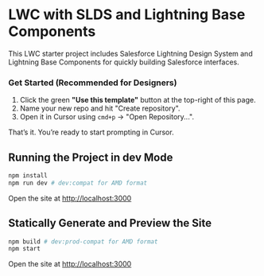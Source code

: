 # LWC with SLDS and Lightning Base Components

This LWC starter project includes Salesforce Lightning Design System and Lightning Base Components for quickly building Salesforce interfaces.

### Get Started (Recommended for Designers)
1. Click the green **"Use this template"** button at the top-right of this page.
2. Name your new repo and hit "Create repository".
3. Open it in Cursor using `cmd+p` → "Open Repository...".

That’s it. You’re ready to start prompting in Cursor.

## Running the Project in dev Mode

```bash
npm install
npm run dev # dev:compat for AMD format
```

Open the site at [http://localhost:3000](http://localhost:3000)

## Statically Generate and Preview the Site

```bash
npm build # dev:prod-compat for AMD format
npm start
```

Open the site at [http://localhost:3000](http://localhost:3000)

